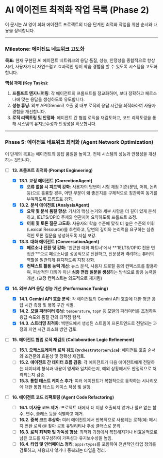 # AI 에이전트 최적화 작업 목록 (Phase 2)

이 문서는 AI 영어 회화 에이전트 프로젝트의 다음 단계인 최적화 작업을 위한 순서와 내용을 정의합니다.

---

### Milestone: 에이전트 네트워크 고도화

**목표:** 현재 구현된 AI 에이전트 네트워크의 응답 품질, 성능, 안정성을 종합적으로 향상시켜, 사용자가 더 자연스럽고 효과적인 영어 학습 경험을 할 수 있도록 시스템을 고도화합니다.

**핵심 과제 (Key Tasks):**

1.  **프롬프트 엔지니어링**: 각 에이전트의 프롬프트를 정교화하여, 보다 정확하고 페르소나에 맞는 응답을 생성하도록 유도합니다.
2.  **성능 튜닝**: 외부 API(Gemini) 호출 및 내부 로직의 응답 시간을 최적화하여 사용자 경험을 개선합니다.
3.  **로직 리팩토링 및 안정화**: 에이전트 간 협업 로직을 재검토하고, 코드 리팩토링을 통해 시스템의 유지보수성과 안정성을 확보합니다.

---

### Phase 5: 에이전트 네트워크 최적화 (Agent Network Optimization)

이 단계의 목표는 에이전트의 응답 품질을 높이고, 전체 시스템의 성능과 안정성을 개선하는 것입니다.

- [ ] **13. 프롬프트 최적화 (Prompt Engineering)**

  - [x] **13.1. 교정 에이전트 (CorrectionAgent)**
    - [x] **오류 없을 시 피드백 강화**: 사용자의 답변이 시험 채점 기준(문법, 어휘, 논리 등)으로 훌륭할 경우, 어떤 부분이 왜 좋은지를 구체적으로 칭찬하여 동기를 부여하도록 프롬프트 강화.
  - [x] **13.2. 분석 에이전트 (AnalysisAgent)**
    - [x] **요약 및 분석 품질 향상**: 기사의 핵심 논거와 세부 사항을 더 깊이 있게 분석하고, IELTS/OPIC 주제와 연관지어 요약하도록 프롬프트 조정.
    - [x] **어휘 및 토론 질문 고도화**: 사용자의 학습 수준에 맞춰 더 높은 수준의 어휘(Lexical Resource)를 추천하고, 답변의 깊이와 논리력을 요구하는 심층적인 토론 질문을 생성하도록 지침 보강.
  - [x] **13.3. 대화 에이전트 (ConversationAgent)**
    - [x] **페르소나 전환 및 강화**: '친근한 대화 파트너'에서 **'IELTS/OPIC 전문 면접관'**으로 페르소나를 성공적으로 전환하고, 전문성과 격려하는 튜터의 역할을 일관되게 유지하도록 지침 강화.
    - [x] **컨텍스트 활용 능력 개선**: 뉴스 분석, 사용자 프로필 등의 컨텍스트를 활용하여, 피상적인 대화가 아닌 **심층 면접 질문을 생성**하는 방식으로 활용 능력을 개선. (교정 컨텍스트는 의도적으로 제거됨)

- [x] **14. 외부 API 응답 성능 개선 (Performance Tuning)**

  - [x] **14.1. Gemini API 호출 분석**: 각 에이전트의 Gemini API 호출에 대한 평균 응답 시간 측정 및 병목 구간 식별.
  - [x] **14.2. 모델 파라미터 튜닝**: `temperature`, `topP` 등 모델의 파라미터를 조정하여 응답 속도와 품질 간의 최적점 탐색.
  - [x] **14.3. 스트리밍 최적화**: 백엔드에서 생성된 스트림이 프론트엔드로 전달되는 과정의 지연 시간 최소화 방안 검토.

- [ ] **15. 에이전트 협업 로직 재검토 (Collaboration Logic Refinement)**

  - [ ] **15.1. 오케스트레이터 로직 검토 (`OrchestratorService`)**: 에이전트 호출 순서와 조건문의 효율성 및 정확성 재검토.
  - [ ] **15.2. 에이전트 간 데이터 흐름 검증**: 각 에이전트가 다음 에이전트에게 전달하는 데이터의 형식과 내용이 명세와 일치하는지, 예외 상황에서도 안정적으로 처리되는지 검증.
  - [ ] **15.3. 통합 테스트 케이스 추가**: 여러 에이전트가 복합적으로 동작하는 시나리오에 대한 통합 테스트 케이스 작성 및 실행.

- [ ] **16. 에이전트 코드 리팩토링 (Agent Code Refactoring)**
  - [ ] **16.1. 미사용 코드 제거**: 프로젝트 내에서 더 이상 호출되지 않거나 필요 없는 함수, 변수, 클래스 등을 식별하고 제거.
  - [ ] **16.2. 중복 코드 추상화**: 여러 에이전트에서 반복적으로 사용되는 로직(예: 메시지 변환 로직)을 찾아 공통 유틸리티나 추상 클래스로 분리.
  - [ ] **16.3. 로직 최적화 및 가독성 향상**: 최적화 과정에서 복잡해지거나 비효율적으로 남은 코드를 재구성하여 가독성과 유지보수성을 높임.
  - [ ] **16.4. 타입 및 인터페이스 정리**: `apps/types`를 포함하여 전반적인 타입 정의를 검토하고, 사용되지 않거나 중복되는 타입을 정리.
